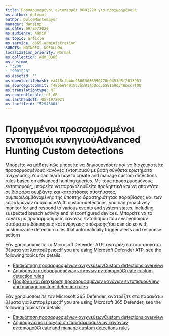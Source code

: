 ```yaml
---
title: Προσαρμοσμένοι εντοπισμόι 9001220 για προχωρημένους
ms.author: dolmont
author: DulceMontemayor
manager: dansimp
ms.date: 09/25/2020
ms.audience: Admin
ms.topic: article
ms.service: o365-administration
ROBOTS: NOINDEX, NOFOLLOW
localization_priority: Normal
ms.collection: Adm_O365
ms.custom:
- "3200"
- "9001220"
ms.assetid: ''
ms.openlocfilehash: ea478cfbbbe96065608990770e0453d8f2613981
ms.sourcegitcommit: f4866e94918c7b591ad0cd3b58169d340bcc7f00
ms.translationtype: MT
ms.contentlocale: el-GR
ms.lasthandoff: 05/19/2021
ms.locfileid: "52543001"
---
```

# <a name="advanced-hunting-custom-detections"></a><span data-ttu-id="0f63c-102">Προηγμένοι προσαρμοσμένοι εντοπισμόι κυνηγιού</span><span class="sxs-lookup"><span data-stu-id="0f63c-102">Advanced Hunting Custom detections</span></span>

<span data-ttu-id="0f63c-103">Μπορείτε να μάθετε πώς μπορείτε να δημιουργήσετε και να διαχειριστείτε προσαρμοσμένους κανόνες εντοπισμού με βάση σύνθετα ερωτήματα ανίχνευσης.</span><span class="sxs-lookup"><span data-stu-id="0f63c-103">You can learn how to create and manage custom detections rules based on advanced hunting queries.</span></span> <span data-ttu-id="0f63c-104">Με τους προσαρμοσμένους εντοπισμούς, μπορείτε να παρακολουθείτε προληπτικά και να απαντάτε σε διάφορα συμβάντα και καταστάσεις συστήματος, συμπεριλαμβανομένης της ύποπτης δραστηριότητας παραβίασης και των εσφαλμένων συσκευών.</span><span class="sxs-lookup"><span data-stu-id="0f63c-104">With custom detections, you can proactively monitor for and respond to various events and system states, including suspected breach activity and misconfigured devices.</span></span> <span data-ttu-id="0f63c-105">Μπορείτε να το κάνετε με προσαρμόσιμους κανόνες εντοπισμού που ενεργοποιούν αυτόματα ειδοποιήσεις και ενέργειες απόκρισης</span><span class="sxs-lookup"><span data-stu-id="0f63c-105">You can do so with customizable detection rules that automatically trigger alerts and response actions</span></span>
  
<span data-ttu-id="0f63c-106">Εάν χρησιμοποιείτε το Microsoft Defender ATP, ανατρέξτε στα παρακάτω θέματα για λεπτομέρειες:</span><span class="sxs-lookup"><span data-stu-id="0f63c-106">If you are using Microsoft Defender ATP, see the following topics for details:</span></span> 
- [<span data-ttu-id="0f63c-107">Επισκόπηση προσαρμοσμένων ανιχνεύεων</span><span class="sxs-lookup"><span data-stu-id="0f63c-107">Custom detections overview</span></span>](/windows/security/threat-protection/microsoft-defender-atp/overview-custom-detections)
- [<span data-ttu-id="0f63c-108">Δημιουργία προσαρμοσμένων κανόνων εντοπισμού</span><span class="sxs-lookup"><span data-stu-id="0f63c-108">Create custom detection rules</span></span>](/windows/security/threat-protection/microsoft-defender-atp/custom-detection-rules)
- [<span data-ttu-id="0f63c-109">Προβολή και διαχείριση προσαρμοσμένων κανόνων εντοπισμού</span><span class="sxs-lookup"><span data-stu-id="0f63c-109">View and manage custom detection rules</span></span>](/windows/security/threat-protection/microsoft-defender-atp/custom-detections-manage)

<span data-ttu-id="0f63c-110">Εάν χρησιμοποιείτε τον Microsoft 365 Defender, ανατρέξτε στα παρακάτω θέματα για λεπτομέρειες:</span><span class="sxs-lookup"><span data-stu-id="0f63c-110">If you are using Microsoft 365 Defender, see the following topics for details:</span></span> 
- [<span data-ttu-id="0f63c-111">Επισκόπηση προσαρμοσμένων ανιχνεύεων</span><span class="sxs-lookup"><span data-stu-id="0f63c-111">Custom detections overview</span></span>](/microsoft-365/security/mtp/custom-detections-overview)
- [<span data-ttu-id="0f63c-112">Δημιουργία και διαχείριση προσαρμοσμένων κανόνων εντοπισμού</span><span class="sxs-lookup"><span data-stu-id="0f63c-112">Create and manage custom detections rules</span></span>](/microsoft-365/security/mtp/custom-detection-rules)
